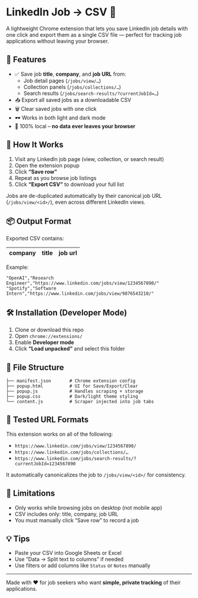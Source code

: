 # LinkedIn Job → CSV 📄

A lightweight Chrome extension that lets you save LinkedIn job details with one click and export them as a single CSV file — perfect for tracking job applications without leaving your browser.

## 🔧 Features

- ✅ Save job **title**, **company**, and **job URL** from:
  - Job detail pages (`/jobs/view/…`)
  - Collection panels (`/jobs/collections/…`)
  - Search results (`/jobs/search-results/?currentJobId=…`)
- 📥 Export all saved jobs as a downloadable CSV
- 🗑️ Clear saved jobs with one click
- 🕶️ Works in both light and dark mode
- 🛟 100% local – **no data ever leaves your browser**

## 🧠 How It Works

1. Visit any LinkedIn job page (view, collection, or search result)
2. Open the extension popup
3. Click **“Save row”**
4. Repeat as you browse job listings
5. Click **“Export CSV”** to download your full list

Jobs are de-duplicated automatically by their canonical job URL (`/jobs/view/<id>/`), even across different LinkedIn views.

## 📦 Output Format

Exported CSV contains:

| company | title | job url |
|---------|-------|---------|

Example:

```csv
"OpenAI","Research Engineer","https://www.linkedin.com/jobs/view/1234567890/"
"Spotify","Software Intern","https://www.linkedin.com/jobs/view/9876543210/"
```

## 🛠️ Installation (Developer Mode)

1. Clone or download this repo
2. Open `chrome://extensions/`
3. Enable **Developer mode**
4. Click **“Load unpacked”** and select this folder

## 📁 File Structure

```
├── manifest.json       # Chrome extension config
├── popup.html          # UI for Save/Export/Clear
├── popup.js            # Handles scraping + storage
├── popup.css           # Dark/light theme styling
└── content.js          # Scraper injected into job tabs
```

## 🧪 Tested URL Formats

This extension works on all of the following:
- `https://www.linkedin.com/jobs/view/1234567890/`
- `https://www.linkedin.com/jobs/collections/…`
- `https://www.linkedin.com/jobs/search-results/?currentJobId=1234567890`

It automatically canonicalizes the job to `/jobs/view/<id>/` for consistency.

## 🧘 Limitations

- Only works while browsing jobs on desktop (not mobile app)
- CSV includes only: title, company, job URL
- You must manually click “Save row” to record a job

## 💡 Tips

- Paste your CSV into Google Sheets or Excel
- Use “Data → Split text to columns” if needed
- Use filters or add columns like `Status` or `Notes` manually

---

Made with ❤️ for job seekers who want **simple, private tracking** of their applications.